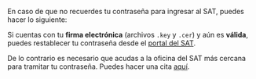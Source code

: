 En caso de que no recuerdes tu contraseña para ingresar al SAT, puedes hacer lo siguiente:

Si cuentas con tu **firma electrónica** (archivos `.key` y `.cer`) y aún es **válida**, puedes restablecer tu contraseña desde el [portal del SAT](https://www.siat.sat.gob.mx/PTSC/auth/faces/pages/restablecer/recuperarContrasenia.jsf).

De lo contrario es necesario que acudas a la oficina del SAT más cercana para tramitar tu contraseña. Puedes hacer una cita [aquí](https://citas.sat.gob.mx/).
